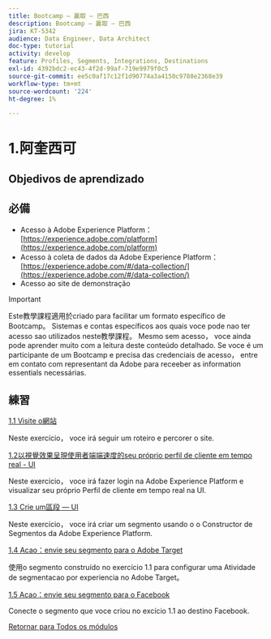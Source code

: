 ```yaml
---
title: Bootcamp — 贏取 — 巴西
description: Bootcamp — 贏取 — 巴西
jira: KT-5342
audience: Data Engineer, Data Architect
doc-type: tutorial
activity: develop
feature: Profiles, Segments, Integrations, Destinations
exl-id: 4392bdc2-ec43-4f2d-99af-719e9979f0c5
source-git-commit: ee5c0af17c12f1d90774a3a4150c9788e2368e39
workflow-type: tm+mt
source-wordcount: '224'
ht-degree: 1%

---
```


# 1.阿奎西可

## Objedivos de aprendizado

## 必備

- Acesso à Adobe Experience Platform： [https://experience.adobe.com/platform](https://experience.adobe.com/platform)
- Acesso à coleta de dados da Adobe Experience Platform： [https://experience.adobe.com/#/data-collection/](https://experience.adobe.com/#/data-collection/)
- Acesso ao site de demonstração

>[!IMPORTANT]
>
>Este教學課程適用於criado para facilitar um formato específico de Bootcamp。 Sistemas e contas específicos aos quais voce pode nao ter acesso sao utilizados neste教學課程。 Mesmo sem acesso， voce ainda pode aprender muito com a leitura deste conteúdo detalhado. Se voce é um participante de um Bootcamp e precisa das credenciais de acesso， entre em contato com representant da Adobe para receeber as information essentials necessárias.

## 練習

[1.1 Visite o網站](./ex1.md)

Neste exercício， voce irá seguir um roteiro e percorer o site.

[1.2以視覺效果呈現使用者端端速度的seu próprio perfil de cliente em tempo real - UI](./ex2.md)

Neste exercício， voce irá fazer login na Adobe Experience Platform e visualizar seu próprio Perfil de cliente em tempo real na UI.

[1.3 Crie um區段 — UI](./ex3.md)

Neste exercício， voce irá criar um segmento usando o o Constructor de Segmentos da Adobe Experience Platform.

[1.4 Acao：envie seu segmento para o Adobe Target](./ex4.md)

使用o segmento construído no exercício 1.1 para configurar uma Atividade de segmentacao por experiencia no Adobe Target。

[1.5 Acao：envie seu segmento para o Facebook](./ex5.md)

Conecte o segmento que voce criou no excício 1.1 ao destino Facebook.

[Retornar para Todos os módulos](../../overview.md)

